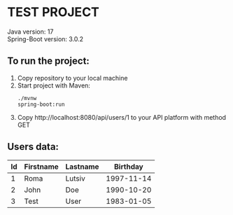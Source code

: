 # TEST PROJECT
Java version: 17  
Spring-Boot version: 3.0.2  
## To run the project:
1. Copy repository to your local machine 
2. Start project with Maven: <pre><code>./mvnw spring-boot:run</code></pre>
3. Copy http://localhost:8080/api/users/1 to your API platform with method GET
  
## Users data:
| Id  | Firstname | Lastname | Birthday   |
|-----|-----------|----------|------------|
| 1   | Roma      | Lutsiv   | 1997-11-14 |
| 2   | John      | Doe      | 1990-10-20 |
| 3   | Test      | User     | 1983-01-05 |

 